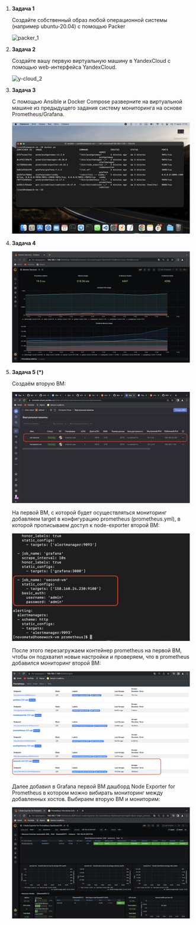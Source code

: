 
1. **Задача 1**

    Создайте собственный образ любой операционной системы (например ubuntu-20.04) с помощью Packer

    ![packer_1](./packer_1.png)

2. **Задача 2**

    Создайте вашу первую виртуальную машину в YandexCloud с помощью web-интерфейса YandexCloud.

    ![y-cloud_2](./y-cloud_1.png)

3. **Задача 3**

    С помощью Ansible и Docker Compose разверните на виртуальной машине из предыдущего задания систему мониторинга на основе Prometheus/Grafana.

    ![docker-compose_3](./docker-compose_3.png)

4. **Задача 4**

    ![grafana_4](./grafana_4.png)

5. **Задача 5 (*)**

    Создаём вторую ВМ:

    ![y-cloud_5](./y-cloud_5.png)

    На первой ВМ, с которой будет осуществляться мониторинг добавляем target в конфигурацию prometheus (prometheus.yml), в которой прописываем доступ к node-exporter второй ВМ:

    ![prometheus_yml_5](./prometheus_yml_5.png)

    После этого перезагружаем контейнер prometheus на первой ВМ, чтобы он подхватил новые настройки и проверяем, что в prometheus добавился мониторинг второй ВМ:

    ![prometheus_5](./prometheus_5.png)

    Далее добавил в Grafana первой ВМ дашборд Node Exporter for Prometheus в котором можно вибирать мониторинг между добавленных хостов. Выбираем вторую ВМ и мониторим:

    ![grafana_5](./grafana_5.png)

